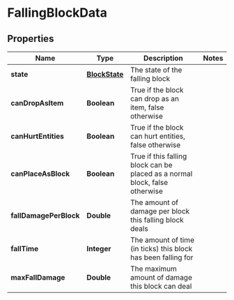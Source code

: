
# FallingBlockData

## Properties
Name | Type | Description | Notes
------------ | ------------- | ------------- | -------------
**state** | [**BlockState**](BlockState.md) | The state of the falling block | 
**canDropAsItem** | **Boolean** | True if the block can drop as an item, false otherwise | 
**canHurtEntities** | **Boolean** | True if the block can hurt entities, false otherwise | 
**canPlaceAsBlock** | **Boolean** | True if this falling block can be placed as a normal block, false otherwise | 
**fallDamagePerBlock** | **Double** | The amount of damage per block this falling block deals | 
**fallTime** | **Integer** | The amount of time (in ticks) this block has been falling for | 
**maxFallDamage** | **Double** | The maximum amount of damage this block can deal | 



